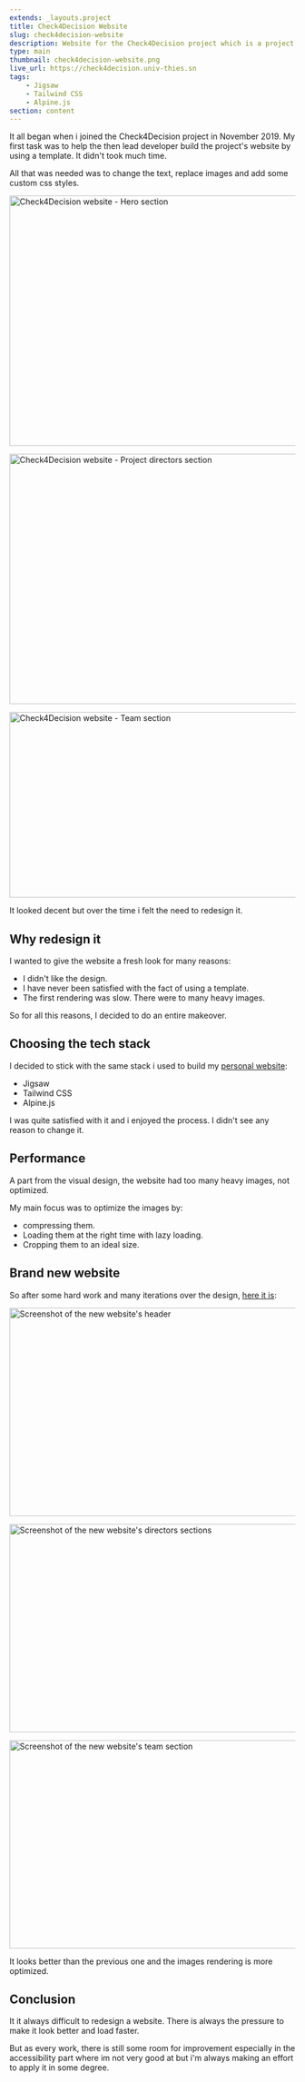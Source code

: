 ```yaml
---
extends: _layouts.project
title: Check4Decision Website
slug: check4decision-website
description: Website for the Check4Decision project which is a project that addresses issues related to the automation of data collection and aggregation as well as fact-checking in the web journalistic context.
type: main
thumbnail: check4decision-website.png
live_url: https://check4decision.univ-thies.sn
tags:
    - Jigsaw
    - Tailwind CSS
    - Alpine.js
section: content
---
```


It all began when i joined the Check4Decision project in November 2019. My first task was to help the then lead developer build the project's website by using a template. It didn't took much time.

All that was needed was to change the text, replace images and add some custom css styles.

<img
src="/assets/images/work/check4decision-website/c4d-website-1.png"
alt="Check4Decision website - Hero section"
width="768"
height="441"
decoding="async">

<img
src="/assets/images/work/check4decision-website/c4d-website-2.png"
alt="Check4Decision website - Project directors section"
width="768"
height="441"
decoding="async">

<img
src="/assets/images/work/check4decision-website/c4d-website-3.png"
alt="Check4Decision website - Team section"
width="768"
height="327"
loading="lazy"
decoding="async">

It looked decent but over the time i felt the need to redesign it.

## Why redesign it

I wanted to give the website a fresh look for many reasons:

-   I didn't like the design.
-   I have never been satisfied with the fact of using a template.
-   The first rendering was slow. There were to many heavy images.

So for all this reasons, I decided to do an entire makeover.

## Choosing the tech stack

I decided to stick with the same stack i used to build my [personal website](/work/personal-website):

-   Jigsaw
-   Tailwind CSS
-   Alpine.js

I was quite satisfied with it and i enjoyed the process. I didn't see any reason to change it.

## Performance

A part from the visual design, the website had too many heavy images, not optimized.

My main focus was to optimize the images by:

-   compressing them.
-   Loading them at the right time with lazy loading.
-   Cropping them to an ideal size.

## Brand new website

So after some hard work and many iterations over the design, [here it is](https://check4decision.univ-thies.sn):

<img
src="/assets/images/work/check4decision-website/new-website-1.png"
alt="Screenshot of the new website's header"
width="768"
height="367"
loading="lazy"
decoding="async">

<img
src="/assets/images/work/check4decision-website/new-website-2.png"
alt="Screenshot of the new website's directors sections"
width="768"
height="367"
loading="lazy"
decoding="async">

<img
src="/assets/images/work/check4decision-website/new-website-3.png"
alt="Screenshot of the new website's team section"
width="768"
height="367"
loading="lazy"
decoding="async">

It looks better than the previous one and the images rendering is more optimized.

## Conclusion

It it always difficult to redesign a website. There is always the pressure to make it look better and load faster.

But as every work, there is still some room for improvement especially in the accessibility part where im not very good at but i'm always making an effort to apply it in some degree.
